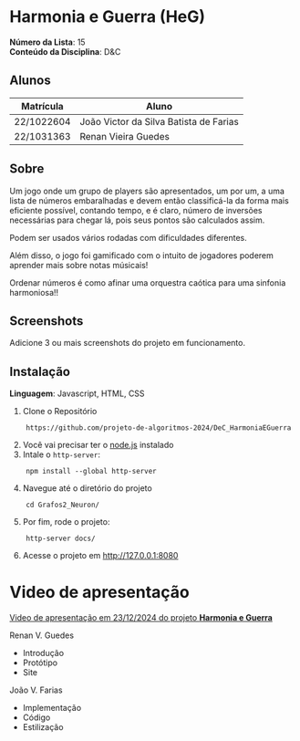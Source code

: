 # Harmonia e Guerra (HeG)

**Número da Lista**: 15<br>
**Conteúdo da Disciplina**: D&C<br>

## Alunos

| Matrícula  | Aluno                                  |
| ---------- | -------------------------------------- |
| 22/1022604 | João Victor da Silva Batista de Farias |
| 22/1031363 | Renan Vieira Guedes                    |

## Sobre

Um jogo onde um grupo de players são apresentados, um por um, a uma lista de números embaralhadas e devem então classificá-la da forma mais eficiente possível, contando tempo, e é claro, número de inversões necessárias para chegar lá, pois seus pontos são calculados assim.

Podem ser usados vários rodadas com dificuldades diferentes.

Além disso, o jogo foi gamificado com o intuito de jogadores poderem aprender mais sobre notas músicais!

Ordenar números é como afinar uma orquestra caótica para uma sinfonia harmoniosa!!

## Screenshots
Adicione 3 ou mais screenshots do projeto em funcionamento.

## Instalação

**Linguagem**: Javascript, HTML, CSS<br>

1. Clone o Repositório

```
    https://github.com/projeto-de-algoritmos-2024/DeC_HarmoniaEGuerra
```

2. Você vai precisar ter o [node.js](https://nodejs.org/pt) instalado
3. Intale o `http-server`:

```
    npm install --global http-server
```

4. Navegue até o diretório do projeto

```
    cd Grafos2_Neuron/
```

5. Por fim, rode o projeto:

```
    http-server docs/
```

6. Acesse o projeto em http://127.0.0.1:8080

# Video de apresentação

[Video de apresentação em 23/12/2024 do projeto **Harmonia e Guerra**]()

Renan V. Guedes
- Introdução
- Protótipo
- Site

João V. Farias
- Implementação
- Código
- Estilização
